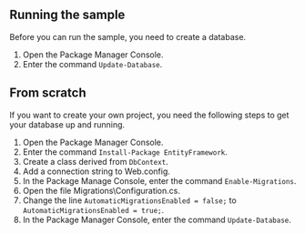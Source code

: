 Running the sample
------------------
Before you can run the sample, you need to create a database.

1. Open the Package Manager Console.
2. Enter the command `Update-Database`.

From scratch
------------
If you want to create your own project, you need the following steps to get your database up and running.

1. Open the Package Manager Console.
2. Enter the command `Install-Package EntityFramework`.
3. Create a class derived from `DbContext`.
4. Add a connection string to Web.config.
5. In the Package Manage Console, enter the command `Enable-Migrations`.
6. Open the file Migrations\Configuration.cs.
7. Change the line `AutomaticMigrationsEnabled = false;` to `AutomaticMigrationsEnabled = true;`.
8. In the Package Manager Console, enter the command `Update-Database`.